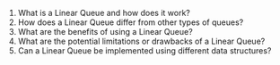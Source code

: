 

1. What is a Linear Queue and how does it work?
2. How does a Linear Queue differ from other types of queues?
3. What are the benefits of using a Linear Queue?
4. What are the potential limitations or drawbacks of a Linear Queue?
5. Can a Linear Queue be implemented using different data structures?